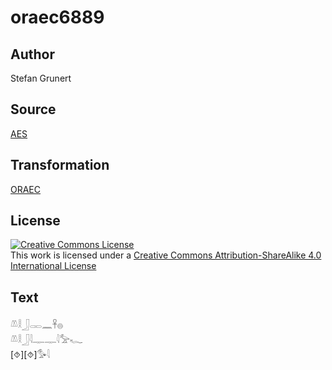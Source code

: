 # oraec6889

## Author

Stefan Grunert

## Source

[AES](https://github.com/simondschweitzer/aes)

## Transformation

[ORAEC](https://oraec.github.io/)

## License

<a rel="license" href="http://creativecommons.org/licenses/by-sa/4.0/"><img alt="Creative Commons License" style="border-width:0" src="https://i.creativecommons.org/l/by-sa/4.0/88x31.png" /></a><br />This work is licensed under a <a rel="license" href="http://creativecommons.org/licenses/by-sa/4.0/">Creative Commons Attribution-ShareAlike 4.0 International License</a>

## Text

𓌨𓎛𓃀𓋉𓈖𓋹𓐍<br>
𓌨𓎛𓃀𓇋𓊃𓊃𓇋𓅡𓆑<br>
[⯑][⯑]𓅜𓇋<br>
